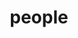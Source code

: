---
layout: profiles
permalink: /people/
title: people
description: current team members and alumni
nav: true
nav_order: 10

profiles:
  # if you want to include more than one profile, just replicate the following block
  # and create one content file for each profile inside _pages/

  - align: right
    image: profiles/bondeli_pic.jpg
    content: profile_bondeli.md
    image_circular: false
  
  - align: left
    image: profiles/hermes_pic.jpg
    content: profile_hermes.md
    image_circular: false
  
  - align: right
    image: profiles/huidobro_pic.jpg
    content: profile_huidobro.md
    image_circular: false
    
  - align: left
    image: profiles/milosav_pic.jpg
    content: profile_milosav.md
    image_circular: false
    
  - align: right
    image: profiles/thieme_pic.jpg
    content: profile_thieme.md
    image_circular: false
    
  - align: left
    image: profiles/wappenhans_pic.png
    content: profile_wappenhans.md
    image_circular: false
---